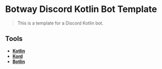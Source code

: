 # Botway Discord Kotlin Bot Template

> This is a template for a Discord Kotlin bot.

## Tools

- [**Kotlin**](https://kotlinlang.org)
- [**Kord**](https://github.com/kordlib/kord)
- [**Botlin**](https://github.com/abdfnx/botway/blob/main/packages/botlin/main.kt)
